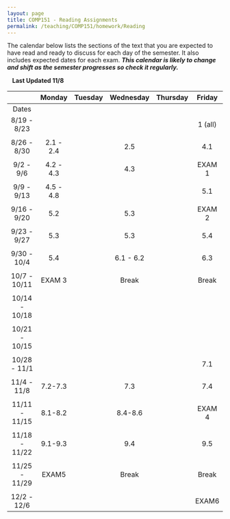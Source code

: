 ```yaml
---
layout: page
title: COMP151 - Reading Assignments
permalink: /teaching/COMP151/homework/Reading
---
```


The calendar below lists the sections of the text that you are expected to have read and ready to discuss for each day of the semester. It also includes expected dates for each exam. ***This calendar is likely to change and shift as the semester progresses so check it regularly.***


&nbsp;&nbsp;&nbsp;**Last Updated 11/8**


| | Monday | Tuesday | Wednesday | Thursday | Friday |
|:----: | :----: | :----: | :----: | :----:  | :----: |
|Dates | | | | |
|8/19 - 8/23  | | | | | 1 (all) |
| | | | | |
|8/26 - 8/30  | 2.1 - 2.4 | | 2.5  | | 4.1 |
| | | | | |
|9/2 - 9/6  |4.2 - 4.3 | | 4.3 | | EXAM 1 |
| | | | | |
|9/9 - 9/13  |4.5 - 4.8 | | | | 5.1 |
| | | | | |
|9/16 - 9/20  | 5.2 | | 5.3 | | EXAM 2 |
| | | | | |
|9/23 - 9/27  | 5.3 | | 5.3 | | 5.4 |
| | | | | |
|9/30 - 10/4  | 5.4 | | 6.1 - 6.2 | | 6.3 |
| | | | | |
|10/7 - 10/11  | EXAM 3 | | Break | | Break |
| | | | | |
|10/14 - 10/18  | | | | | |
| | | | | |
|10/21 - 10/15  | | | | | |
| | | | | |
|10/28 - 11/1  | | | | | 7.1 |
| | | | | |
|11/4 - 11/8  | 7.2-7.3 | | 7.3 | | 7.4 |
| | | | | |
|11/11 - 11/15  | 8.1-8.2 | | 8.4-8.6 | |  EXAM 4|
| | | | | |
|11/18 - 11/22  | 9.1-9.3 | | 9.4 | | 9.5 |
| | | | | |
|11/25 - 11/29  |EXAM5 | | Break | | Break |
| | | | | |
|12/2 - 12/6  | | | | | EXAM6 |
